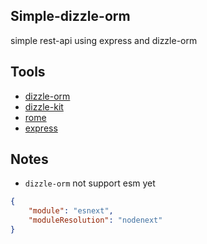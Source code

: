 ## Simple-dizzle-orm

simple rest-api using express and dizzle-orm

## Tools

- [dizzle-orm](https://github.com/drizzle-team/drizzle-orm)
- [dizzle-kit](https://github.com/drizzle-team/drizzle-kit-mirror)
- [rome](https://rome.tools/)
- [express](https://expressjs.com/)

## Notes

- `dizzle-orm` not support esm yet

```json
{
	"module": "esnext",
	"moduleResolution": "nodenext"
}
```